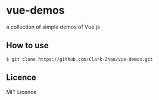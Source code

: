 # vue-demos
a collection of simple demos of Vue.js
## How to use
`$ git clone https://github.com/Clark-Zhao/vue-demos.git`
## Licence
MIT Licence
